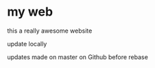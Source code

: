 # my web
this a really awesome website

update locally

updates made on master on Github before rebase
